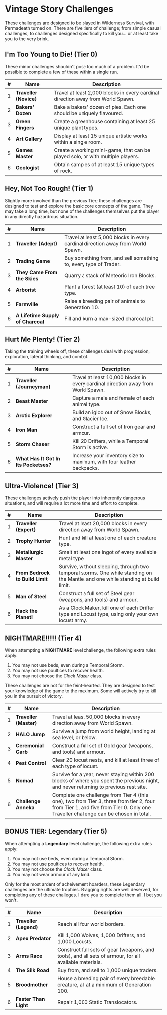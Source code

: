 Vintage Story Challenges
=====

These challenges are designed to be played in Wilderness Survival, with Permadeath turned on. There are five tiers of challenge; from simple casual challenges, to challenges designed specifically to kill you... or at least take you to the very brink.

I'm Too Young to Die! (Tier 0)
-----

These minor challenges shouldn't pose too much of a problem. It'd be possible to complete a few of these within a single run.

| # | Name | Description |
| --- | --- | --- |
| 1 | **Traveller (Novice)** | Travel at least 2,000 blocks in every cardinal direction away from World Spawn.
| 2 | **Bakers' Dozen** | Bake a bakers' dozen of pies. Each one should be uniquely flavoured.
| 3 | **Green Fingers** | Create a greenhouse containing at least 25 unique plant types.
| 4 | **Art Gallery** | Display at least 15 unique artistic works within a single room.
| 5 | **Games Master** | Create a working mini-game, that can be played solo, or with multiple players.
| 6 | **Geologist** | Obtain samples of at least 15 unique types of rock.

Hey, Not Too Rough! (Tier 1)
-----

Slightly more involved than the previous Tier; these challenges are designed to test and explore the basic core concepts of the game. They may take a long time, but none of the challenges themselves put the player in any directly hazardrous situation.

| # | Name | Description |
| --- | --- | --- |
| 1 | **Traveller (Adept)** | Travel at least 5,000 blocks in every cardinal direction away from World Spawn.
| 2 | **Trading Game** | Buy something from, and sell something to, every type of Trader.
| 3 | **They Came From the Skies** | Quarry a stack of Meteoric Iron Blocks.
| 4 | **Arborist** | Plant a forest (at least 10) of each tree type.
| 5 | **Farmville** | Raise a breeding pair of animals to Generation 10.
| 6 | **A Lifetime Supply of Charcoal** | Fill and burn a max-sized charcoal pit.

Hurt Me Plenty! (Tier 2)
-----

Taking the training wheels off, these challenges deal with progression, exploration, lateral thinking, and combat.

| # | Name | Description |
| --- | --- | --- |
| 1 | **Traveller (Journeyman)** | Travel at least 10,000 blocks in every cardinal direction away from World Spawn.
| 2 | **Beast Master** | Capture a male and female of each animal type.
| 3 | **Arctic Explorer** | Build an igloo out of Snow Blocks, and Glacier Ice.  
| 4 | **Iron Man** | Construct a full set of Iron gear and armour.
| 5 | **Storm Chaser** | Kill 20 Drifters, while a Temporal Storm is active.
| 6 | **What Has It Got In Its Pocketses?** | Increase your inventory size to maximum, with four leather backpacks.

Ultra-Violence! (Tier 3)
-----

These challenges actively push the player into inherently dangerous situations, and will require a lot more time and effort to complete. 

| # | Name | Description |
| --- | --- | --- |
| 1 | **Traveller (Expert)** | Travel at least 20,000 blocks in every direction away from World Spawn.
| 2 | **Trophy Hunter** | Hunt and kill at least one of each creature type.
| 3 | **Metallurgic Master** | Smelt at least one ingot of every available metal type.
| 4 | **From Bedrock to Build Limit** | Survive, without sleeping, through two temporal storms. One while standing on the Mantle, and one while standing at build limit.
| 5 | **Man of Steel** | Construct a full set of Steel gear (weapons, and tools) and armour.
| 6 | **Hack the Planet!** | As a Clock Maker, kill one of each Drifter type and Locust type, using only your own locust army.

NIGHTMARE!!!!! (Tier 4)
-----

When attempting a **NIGHTMARE** level challenge, the following extra rules apply:  
  
 1. You may not use beds, even during a Temporal Storm.
 2. You may not use poultices to recover health.
 3. You may not choose the *Clock Maker* class.

These challenges are not for the feint-hearted. They are designed to test your knowledge of the game to the maximum. Some will actively try to kill you in the pursuit of victory.

| # | Name | Description |
| --- | --- | --- |
| 1 | **Traveller (Master)** | Travel at least 50,000 blocks in every direction away from World Spawn.
| 2 | **HALO Jump** | Survive a jump from world height, landing at sea level, or below.
| 3 | **Ceremonial Garb** | Construct a full set of Gold gear (weapons, and tools) and armour.
| 4 | **Pest Control** | Clear 20 locust nests, and kill at least three of each type of locust.
| 5 | **Nomad** | Survive for a year, never staying within 200 blocks of where you spent the previous night, and never returning to previous rest site.
| 6 | **Challenge Anneka** | Complete one challenge from Tier 4 (this one), two from Tier 3, three from tier 2, four from Tier 1, and five from Tier 0. Only one Traveller challenge can be chosen in total.

**BONUS TIER:** Legendary (Tier 5)
-----

When attempting a **Legendary** level challenge, the following extra rules apply:  
  
 1. You may not use beds, even during a Temporal Storm.
 2. You may not use poultices to recover health.
 3. You may not choose the *Clock Maker* class.
 4. You may not wear armour of any kind.

Only for the most ardent of acheivement hoarders, these Legendary challenges are the ultimate trophies. Bragging rights are well deserved, for completing any of these challeges. I dare you to complete them all. I bet you won't.

| # | Name | Description |
| --- | --- | --- |
| 1 | **Traveller (Legend)** | Reach all four world borders.
| 2 | **Apex Predator** | Kill 1,000 Wolves, 1,000 Drifters, and 1,000 Locusts.
| 3 | **Arms Race** | Construct full sets of gear (weapons, and tools), and all sets of armour, for all available materials.
| 4 | **The Silk Road** | Buy from, and sell to 1,000 unique traders.
| 5 | **Broodmother** | House a breeding pair of every breedable creature, all at a minimum of Generation 100.
| 6 | **Faster Than Light** | Repair 1,000 Static Translocators.
